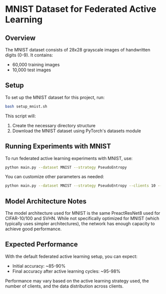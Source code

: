 # MNIST Dataset for Federated Active Learning

## Overview

The MNIST dataset consists of 28x28 grayscale images of handwritten digits (0-9). It contains:
- 60,000 training images
- 10,000 test images

## Setup

To set up the MNIST dataset for this project, run:

```bash
bash setup_mnist.sh
```

This script will:
1. Create the necessary directory structure
2. Download the MNIST dataset using PyTorch's datasets module

## Running Experiments with MNIST

To run federated active learning experiments with MNIST, use:

```bash
python main.py --dataset MNIST --strategy PseudoEntropy
```

You can customize other parameters as needed:

```bash
python main.py --dataset MNIST --strategy PseudoEntropy --clients 10 --alpha 0.1 --cycles 3 --budget 2500 --base 5000
```

## Model Architecture Notes

The model architecture used for MNIST is the same PreactResNet8 used for CIFAR-10/100 and SVHN. While not specifically optimized for MNIST (which typically uses simpler architectures), the network has enough capacity to achieve good performance.

## Expected Performance

With the default federated active learning setup, you can expect:
- Initial accuracy: ~85-90%
- Final accuracy after active learning cycles: ~95-98%

Performance may vary based on the active learning strategy used, the number of clients, and the data distribution across clients.
